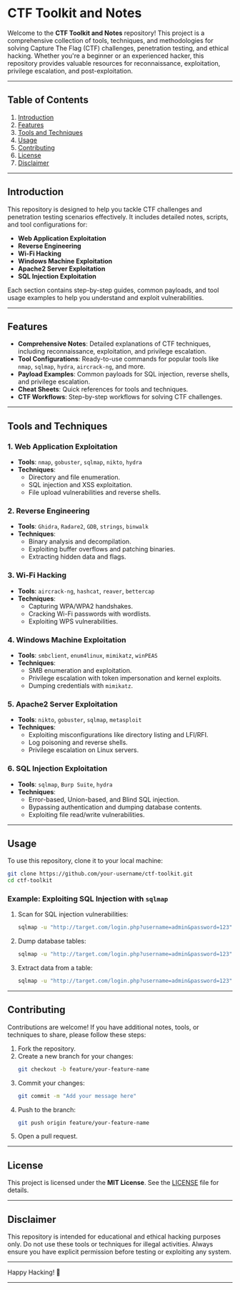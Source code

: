 
# CTF Toolkit and Notes

Welcome to the **CTF Toolkit and Notes** repository! This project is a comprehensive collection of tools, techniques, and methodologies for solving Capture The Flag (CTF) challenges, penetration testing, and ethical hacking. Whether you're a beginner or an experienced hacker, this repository provides valuable resources for reconnaissance, exploitation, privilege escalation, and post-exploitation.

---

## Table of Contents

1. [Introduction](#introduction)
2. [Features](#features)
3. [Tools and Techniques](#tools-and-techniques)
4. [Usage](#usage)
5. [Contributing](#contributing)
6. [License](#license)
7. [Disclaimer](#disclaimer)

---

## Introduction

This repository is designed to help you tackle CTF challenges and penetration testing scenarios effectively. It includes detailed notes, scripts, and tool configurations for:

- **Web Application Exploitation**
- **Reverse Engineering**
- **Wi-Fi Hacking**
- **Windows Machine Exploitation**
- **Apache2 Server Exploitation**
- **SQL Injection Exploitation**

Each section contains step-by-step guides, common payloads, and tool usage examples to help you understand and exploit vulnerabilities.

---

## Features

- **Comprehensive Notes**: Detailed explanations of CTF techniques, including reconnaissance, exploitation, and privilege escalation.
- **Tool Configurations**: Ready-to-use commands for popular tools like `nmap`, `sqlmap`, `hydra`, `aircrack-ng`, and more.
- **Payload Examples**: Common payloads for SQL injection, reverse shells, and privilege escalation.
- **Cheat Sheets**: Quick references for tools and techniques.
- **CTF Workflows**: Step-by-step workflows for solving CTF challenges.

---

## Tools and Techniques

### 1. **Web Application Exploitation**
   - **Tools**: `nmap`, `gobuster`, `sqlmap`, `nikto`, `hydra`
   - **Techniques**:
     - Directory and file enumeration.
     - SQL injection and XSS exploitation.
     - File upload vulnerabilities and reverse shells.

### 2. **Reverse Engineering**
   - **Tools**: `Ghidra`, `Radare2`, `GDB`, `strings`, `binwalk`
   - **Techniques**:
     - Binary analysis and decompilation.
     - Exploiting buffer overflows and patching binaries.
     - Extracting hidden data and flags.

### 3. **Wi-Fi Hacking**
   - **Tools**: `aircrack-ng`, `hashcat`, `reaver`, `bettercap`
   - **Techniques**:
     - Capturing WPA/WPA2 handshakes.
     - Cracking Wi-Fi passwords with wordlists.
     - Exploiting WPS vulnerabilities.

### 4. **Windows Machine Exploitation**
   - **Tools**: `smbclient`, `enum4linux`, `mimikatz`, `winPEAS`
   - **Techniques**:
     - SMB enumeration and exploitation.
     - Privilege escalation with token impersonation and kernel exploits.
     - Dumping credentials with `mimikatz`.

### 5. **Apache2 Server Exploitation**
   - **Tools**: `nikto`, `gobuster`, `sqlmap`, `metasploit`
   - **Techniques**:
     - Exploiting misconfigurations like directory listing and LFI/RFI.
     - Log poisoning and reverse shells.
     - Privilege escalation on Linux servers.

### 6. **SQL Injection Exploitation**
   - **Tools**: `sqlmap`, `Burp Suite`, `hydra`
   - **Techniques**:
     - Error-based, Union-based, and Blind SQL injection.
     - Bypassing authentication and dumping database contents.
     - Exploiting file read/write vulnerabilities.

---

## Usage

To use this repository, clone it to your local machine:

```bash
git clone https://github.com/your-username/ctf-toolkit.git
cd ctf-toolkit
```

### Example: Exploiting SQL Injection with `sqlmap`

1. Scan for SQL injection vulnerabilities:
   ```bash
   sqlmap -u "http://target.com/login.php?username=admin&password=123" --dbs
   ```

2. Dump database tables:
   ```bash
   sqlmap -u "http://target.com/login.php?username=admin&password=123" -D database_name --tables
   ```

3. Extract data from a table:
   ```bash
   sqlmap -u "http://target.com/login.php?username=admin&password=123" -D database_name -T table_name --dump
   ```

---

## Contributing

Contributions are welcome! If you have additional notes, tools, or techniques to share, please follow these steps:

1. Fork the repository.
2. Create a new branch for your changes:
   ```bash
   git checkout -b feature/your-feature-name
   ```
3. Commit your changes:
   ```bash
   git commit -m "Add your message here"
   ```
4. Push to the branch:
   ```bash
   git push origin feature/your-feature-name
   ```
5. Open a pull request.

---

## License

This project is licensed under the **MIT License**. See the [LICENSE](LICENSE) file for details.

---

## Disclaimer

This repository is intended for educational and ethical hacking purposes only. Do not use these tools or techniques for illegal activities. Always ensure you have explicit permission before testing or exploiting any system.

---

Happy Hacking! 🚀

--- 
